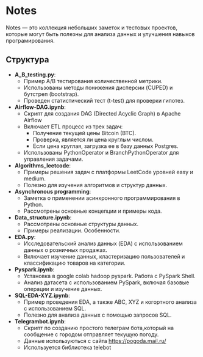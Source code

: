 # Notes
Notes — это коллекция небольших заметок и тестовых проектов, которые могут быть полезны для анализа данных и улучшения навыков програмирования. 
## Структура
- **A_B_testing.py**:
  - Пример A/B тестирования количественной метрики.
  - Использованы методы понижения дисперсии (CUPED) и бутстреп (bootstrap).
  - Проведен статистический тест (t-test) для проверки гипотез.
- **Airflow-DAG.ipynb**:
  - Скрипт для создания DAG (Directed Acyclic Graph) в Apache Airflow
  - Включает ETL процесс из трех задач:
    - Получение текущей цены Bitcoin (BTC).
    - Проверка, является ли цена круглым числом.
    - Если цена круглая, загрузка ее в базу данных Postgres.
  - Использованы PythonOperator и BranchPythonOperator для управления задачами.
- **Algorithms_leetcode**:
  - Примеры решения задач с платформы LeetCode уровней easy и medium.
  - Полезно для изучения алгоритмов и структур данных.
- **Asynchronous programming**:
  - Заметка о применении асинхронного программирования в Python.
  - Рассмотрены основные концепции и примеры кода.
- **Data_structure.ipynb**:
  - Рассмотрены основные структуры данных.
  - Примеры реализации. Особенности.
- **EDA.py**:
  - Исследовательский анализ данных (EDA) с использованием данных о розничных продажах.
  - Включает изучение данных, кластеризацию пользователей и классификацию товаров на категории.
- **Pyspark.ipynb**:
  - Установка в google colab hadoop pyspark. Работа c PySpark Shell.
  - Анализ датасета с использованием PySpark, включая базовые операции и изучение данных.
- **SQL-EDA-XYZ.ipynb**:
  - Пример проведения EDA, а также ABC, XYZ и когортного анализа с использованием SQL.
  - Полезно для анализа данных с помощью запросов SQL.
- **Telegrambot.ipynb**:
    - Cкрипт по созданию простого телеграм бота,который на сообщение с городом отправляет текущую погоду.
    - Данные используються с сайта https://pogoda.mail.ru/
    - Используется библиотека telebot



